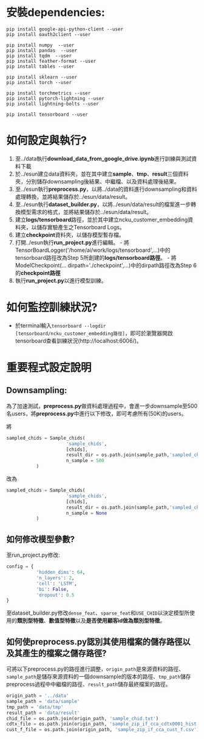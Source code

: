 # 安裝dependencies: 

```
pip install google-api-python-client --user
pip install oauth2client --user

pip install numpy  --user
pip install pandas  --user
pip install tqdm  --user
pip install feather-format --user
pip install tables --user

pip install sklearn --user
pip install torch --user

pip install torchmetrics --user
pip install pytorch-lightning --user
pip install lightning-bolts --user

pip install tensorboard --user

```

# 如何設定與執行? 

1.  至../data執行**download_data_from_google_drive.ipynb**進行訓練與測試資料下載
2.  於../esun建立data資料夾，並在其中建立**sample**、**tmp**、**result**三個資料夾，分別儲存downsampling後結果、中繼檔、以及資料處理後結果。
3.  至../esun執行**preprocess.py**，以將../data的資料進行downsampling和資料處理轉換，並將結果儲存於../esun/data/result。
4.  至../esun執行**dataset_builder.py**，以將../esun/data/result的檔案進一步轉換模型需求的格式，並將結果儲存於../esun/data/result。
5.  建立**logs/tensorboard**路徑，並於其中建立ncku_customer_embedding資料夾，以儲存實驗產生之Tensorboard Logs。
6.  建立**checkpoint**資料夾，以儲存模型暫存檔。
7.  打開../esun執行**run_project.py**進行編輯。
           - 將TensorBoardLogger('/home/ai/work/logs/tensorboard',...)中的tensorboard路徑改為Step 5所創建的**logs/tensorboard路徑**。
           - 將ModelCheckpoint(... dirpath='./checkpoint',...)中的dirpath路徑改為Step 6的**checkpoint路徑**
8.  執行**run_project.py**以進行模型訓練。


# 如何監控訓練狀況? 

- 於terminal輸入`tensorboard --logdir [tensorboard/ncku_customer_embedding路徑]`，即可於瀏覽器開啟tensorboard查看訓練狀況(http://localhost:6006/)。


# 重要程式設定說明 

## Downsampling: 

為了加速測試，**preprocess.py**做資料處理過程中，會進一步downsample至500名users，將**preprocess.py**中進行以下修改，即可考慮所有(50K)的users。

將
```python
sampled_chids = Sample_chids(
                      'sample_chids', 
                      [chids], 
                      result_dir = os.path.join(sample_path,'sampled_chids.npy'), 
                      n_sample = 500
           ) 
```
改為
```python
sampled_chids = Sample_chids(
                      'sample_chids', 
                      [chids], 
                      result_dir = os.path.join(sample_path,'sampled_chids.npy'), 
                      n_sample = None
           ) 
```
## 如何修改模型參數? 

至run_project.py修改: 
```python
config = {
           'hidden_dims': 64, 
           'n_layers': 2, 
           'cell': 'LSTM', 
           'bi': False, 
           'dropout': 0.5
}
``` 

至dataset_builder.py修改`dense_feat`、`sparse_feat`和`USE_CHID`以決定模型所使用的**類別型特徵**、**數值型特徵**以及**是否使用顧客id做為類別型特徵**。

## 如何使preprocess.py認別其使用檔案的儲存路徑以及其產生的檔案之儲存路徑? 

可將以下preprocess.py的路徑進行調整，`origin_path`是來源資料的路徑、`sample_path`是儲存來源資料的一個downsample的版本的路徑、`tmp_path`儲存preprocess過程中中繼檔的路徑、`result_path`儲存最終檔案的路徑。

```python
origin_path = '../data'
sample_path = 'data/sample'
tmp_path = 'data/tmp'
result_path = 'data/result'
chid_file = os.path.join(origin_path, 'sample_chid.txt')
cdtx_file = os.path.join(origin_path, 'sample_zip_if_cca_cdtx0001_hist.csv')
cust_f_file = os.path.join(origin_path, 'sample_zip_if_cca_cust_f.csv')
```
